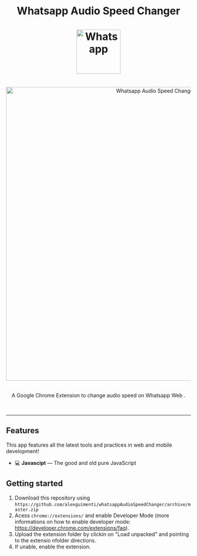 <h1 align="center">

<br>
Whatsapp Audio Speed Changer
<br>
<br>
  <img src="https://upload.wikimedia.org/wikipedia/commons/thumb/f/f7/WhatsApp_logo.svg/2000px-WhatsApp_logo.svg.png" alt="Whatsapp" width="120">
<br>
</h1>
<div align="center">
<br>
  <img src="https://i.ibb.co/XbYn3fW/extension.jpg" alt="Whatsapp Audio Speed Changer" width="800">
<br>
<br>
<p align="center">A Google Chrome Extension to change audio speed on Whatsapp Web .</p>
<br>
</div>
<hr />






[//]: # "Add your gifs/images here:"



## Features

[//]: # "Add the features of your project here:"

This app features all the latest tools and practices in web and mobile development!

- 💻 **Javascipt** — The good and old pure JavaScript

## Getting started

1. Download this repository using `https://github.com/alexguimenti/whatsappAudioSpeedChanger/archive/master.zip`
2. Acess `chrome://extensions/` and enable Developer Mode (more informations on how to enable developer mode: https://developer.chrome.com/extensions/faq).
3. Upload the extension folder by clickin on "Load unpacked" and pointing to the extensio nfolder directions.
4. If unable, enable the extension.
